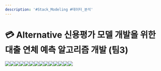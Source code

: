 ```yaml
---
description: '#Stack_Modeling #데이터_분석'
---
```


# 💳 Alternative 신용평가 모델 개발을 위한 대출 연체 예측 알고리즘 개발 (팀3)

![](<../../../../.gitbook/assets/Untitled (17).png>)![](<../../../../.gitbook/assets/Untitled 1 (16).png>)![](<../../../../.gitbook/assets/Untitled 2 (17).png>)![](<../../../../.gitbook/assets/Untitled 3 (18).png>)![](<../../../../.gitbook/assets/Untitled 4 (17).png>)![](<../../../../.gitbook/assets/Untitled 5 (17).png>)![](<../../../../.gitbook/assets/Untitled 6 (13).png>)![](<../../../../.gitbook/assets/Untitled 7 (14).png>)![](<../../../../.gitbook/assets/Untitled 8 (16).png>)![](<../../../../.gitbook/assets/Untitled 9 (13).png>)![](<../../../../.gitbook/assets/Untitled 10 (14).png>)![](<../../../../.gitbook/assets/Untitled 11 (16).png>)![](<../../../../.gitbook/assets/Untitled 12 (14).png>)![](<../../../../.gitbook/assets/Untitled 13 (11).png>)
